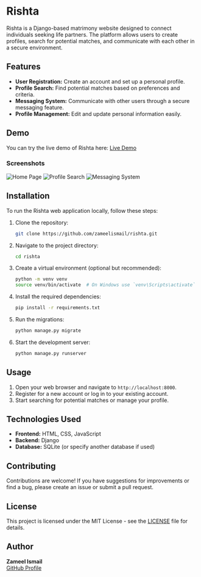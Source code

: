# Rishta

Rishta is a Django-based matrimony website designed to connect individuals seeking life partners. The platform allows users to create profiles, search for potential matches, and communicate with each other in a secure environment.

## Features

- **User Registration:** Create an account and set up a personal profile.
- **Profile Search:** Find potential matches based on preferences and criteria.
- **Messaging System:** Communicate with other users through a secure messaging feature.
- **Profile Management:** Edit and update personal information easily.

## Demo

You can try the live demo of Rishta here: [Live Demo](your-live-demo-link-here)

### Screenshots

![Home Page](path/to/homepage_screenshot.png)
![Profile Search](path/to/profile_search_screenshot.png)
![Messaging System](path/to/messaging_screenshot.png)

## Installation

To run the Rishta web application locally, follow these steps:

1. Clone the repository:
   ```bash
   git clone https://github.com/zameelismail/rishta.git
   ```
2. Navigate to the project directory:
   ```bash
   cd rishta
   ```
3. Create a virtual environment (optional but recommended):
   ```bash
   python -m venv venv
   source venv/bin/activate  # On Windows use `venv\Scripts\activate`
   ```
4. Install the required dependencies:
   ```bash
   pip install -r requirements.txt
   ```
5. Run the migrations:
   ```bash
   python manage.py migrate
   ```
6. Start the development server:
   ```bash
   python manage.py runserver
   ```

## Usage

1. Open your web browser and navigate to `http://localhost:8000`.
2. Register for a new account or log in to your existing account.
3. Start searching for potential matches or manage your profile.

## Technologies Used

- **Frontend:** HTML, CSS, JavaScript
- **Backend:** Django
- **Database:** SQLite (or specify another database if used)

## Contributing

Contributions are welcome! If you have suggestions for improvements or find a bug, please create an issue or submit a pull request.

## License

This project is licensed under the MIT License - see the [LICENSE](LICENSE) file for details.

## Author

**Zameel Ismail**  
[GitHub Profile](https://github.com/zameelismail)
